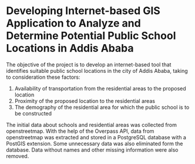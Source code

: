 # Developing Internet-based GIS Application to Analyze and Determine Potential Public School Locations in Addis Ababa

The objective of the project is to develop an internet-based tool that identifies suitable public school
locations in the city of Addis Ababa, taking to consideration these factors:

1. Availability of transportation from the residential areas to the proposed location
2. Proximity of the proposed location to the residential areas
3. The demography of the residential area for which the public school is to be constructed

The initial data about schools and residential areas was collected from openstreetmap. With the help
of the Overpass API, data from openstreetmap was extracted and stored in a PostgreSQL database
with a PostGIS extension.
Some unnecessary data was also eliminated form the database. Data without names and other
missing information were also removed.
